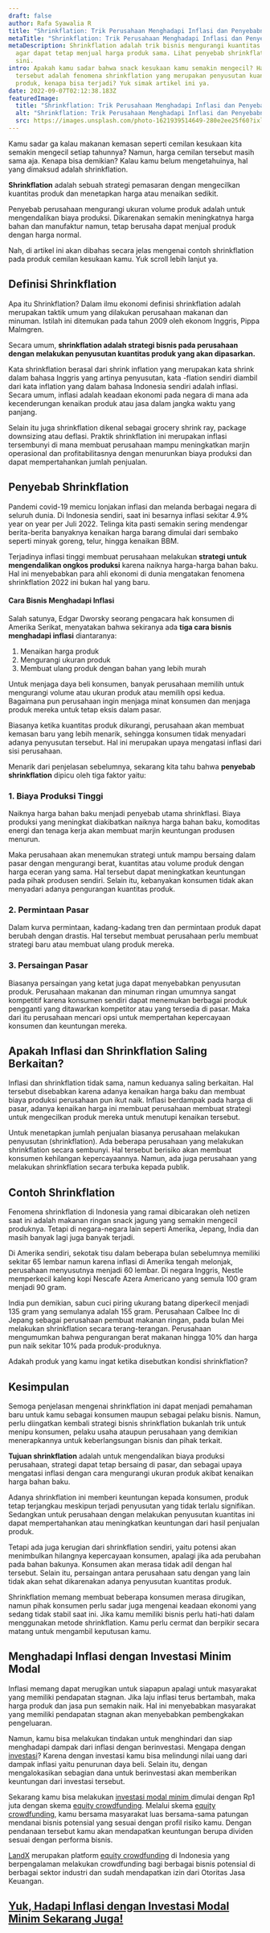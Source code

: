 ```yaml
---
draft: false
author: Rafa Syawalia R
title: "Shrinkflation: Trik Perusahaan Menghadapi Inflasi dan Penyebabnya"
metaTitle: "Shrinkflation: Trik Perusahaan Menghadapi Inflasi dan Penyebabnya"
metaDescription: Shrinkflation adalah trik bisnis mengurangi kuantitas produk
  agar dapat tetap menjual harga produk sama. Lihat penyebab shrinkflation di
  sini.
intro: Apakah kamu sadar bahwa snack kesukaan kamu semakin mengecil? Hal
  tersebut adalah fenomena shrinkflation yang merupakan penyusutan kuantitas
  produk, kenapa bisa terjadi? Yuk simak artikel ini ya.
date: 2022-09-07T02:12:38.183Z
featuredImage:
  title: "Shrinkflation: Trik Perusahaan Menghadapi Inflasi dan Penyebabnya"
  alt: "Shrinkflation: Trik Perusahaan Menghadapi Inflasi dan Penyebabnya"
  src: https://images.unsplash.com/photo-1621939514649-280e2ee25f60?ixlib=rb-1.2.1&ixid=MnwxMjA3fDB8MHxwaG90by1wYWdlfHx8fGVufDB8fHx8&auto=format&fit=crop&w=1470&q=80
---
```

Kamu sadar ga kalau makanan kemasan seperti cemilan kesukaan kita semakin mengecil setiap tahunnya? Namun, harga cemilan tersebut masih sama aja. Kenapa bisa demikian? Kalau kamu belum mengetahuinya, hal yang dimaksud adalah shrinkflation. 

**Shrinkflation** adalah sebuah strategi pemasaran dengan mengecilkan kuantitas produk dan menetapkan harga atau menaikan sedikit.

Penyebab perusahaan mengurangi ukuran volume produk adalah untuk mengendalikan biaya produksi. Dikarenakan semakin meningkatnya harga bahan dan manufaktur namun, tetap berusaha dapat menjual produk dengan harga normal. 

Nah, di artikel ini akan dibahas secara jelas mengenai contoh shrinkflation pada produk cemilan kesukaan kamu. Yuk scroll lebih lanjut ya.

## Definisi Shrinkflation 

Apa itu Shrinkflation? Dalam ilmu ekonomi definisi shrinkflation adalah merupakan taktik umum yang dilakukan perusahaan makanan dan minuman. Istilah ini ditemukan pada tahun 2009 oleh ekonom Inggris, Pippa Malmgren. 

Secara umum, **shrinkflation adalah strategi bisnis pada perusahaan dengan melakukan penyusutan kuantitas produk yang akan dipasarkan.**

Kata shrinkflation berasal dari shrink inflation yang merupakan kata shrink dalam bahasa Inggris yang artinya penyusutan, kata -flation sendiri diambil dari kata inflation yang dalam bahasa Indonesia sendiri adalah inflasi. Secara umum, inflasi adalah keadaan ekonomi pada negara di mana ada kecenderungan kenaikan produk atau jasa dalam jangka waktu yang panjang.

Selain itu juga shrinkflation dikenal sebagai grocery shrink ray, package downsizing atau deflasi. Praktik shrinkflation ini merupakan inflasi tersembunyi di mana membuat perusahaan mampu meningkatkan marjin operasional dan profitabilitasnya dengan menurunkan biaya produksi dan dapat mempertahankan jumlah penjualan.

## Penyebab Shrinkflation

Pandemi covid-19 memicu lonjakan inflasi dan melanda berbagai negara di seluruh dunia. Di Indonesia sendiri, saat ini besarnya inflasi sekitar 4.9% year on year per Juli 2022. Telinga kita pasti semakin sering mendengar berita-berita banyaknya kenaikan harga barang dimulai dari sembako seperti minyak goreng, telur, hingga kenaikan BBM.

Terjadinya inflasi tinggi membuat perusahaan melakukan **strategi untuk mengendalikan ongkos produksi** karena naiknya harga-harga bahan baku. Hal ini menyebabkan para ahli ekonomi di dunia mengatakan fenomena shrinkflation 2022 ini bukan hal yang baru. 

#### Cara Bisnis Menghadapi Inflasi

Salah satunya, Edgar Dworsky seorang pengacara hak konsumen di Amerika Serikat, menyatakan bahwa sekiranya ada **tiga cara bisnis menghadapi inflasi** diantaranya:

1. Menaikan harga produk
2. Mengurangi ukuran produk
3. Membuat ulang produk dengan bahan yang lebih murah

Untuk menjaga daya beli konsumen, banyak perusahaan memilih untuk mengurangi volume atau ukuran produk atau memilih opsi kedua. Bagaimana pun perusahaan ingin menjaga minat konsumen dan menjaga produk mereka untuk tetap eksis dalam pasar. 

Biasanya ketika kuantitas produk dikurangi, perusahaan akan membuat kemasan baru yang lebih menarik, sehingga konsumen tidak menyadari adanya penyusutan tersebut. Hal ini merupakan upaya mengatasi inflasi dari sisi perusahaan.

Menarik dari penjelasan sebelumnya, sekarang kita tahu bahwa **penyebab shrinkflation** dipicu oleh tiga faktor yaitu:

### 1. Biaya Produksi Tinggi

Naiknya harga bahan baku menjadi penyebab utama shrinkflasi. Biaya produksi yang meningkat diakibatkan naiknya harga bahan baku, komoditas energi dan tenaga kerja akan membuat marjin keuntungan produsen menurun. 

Maka perusahaan akan menemukan strategi untuk mampu bersaing dalam pasar dengan mengurangi berat, kuantitas atau volume produk dengan harga eceran yang sama. Hal tersebut dapat meningkatkan keuntungan pada pihak produsen sendiri. Selain itu, kebanyakan konsumen tidak akan menyadari adanya pengurangan kuantitas produk.

### 2. Permintaan Pasar 

Dalam kurva permintaan, kadang-kadang tren dan permintaan produk dapat berubah dengan drastis. Hal tersebut membuat perusahaan perlu membuat strategi baru atau membuat ulang produk mereka.

### 3. Persaingan Pasar

Biasanya persaingan yang ketat juga dapat menyebabkan penyusutan produk. Perusahaan makanan dan minuman ringan umumnya sangat kompetitif karena konsumen sendiri dapat menemukan berbagai produk pengganti yang ditawarkan kompetitor atau yang tersedia di pasar. Maka dari itu perusahaan mencari opsi untuk mempertahan kepercayaan konsumen dan keuntungan mereka.

## Apakah Inflasi dan Shrinkflation Saling Berkaitan?

Inflasi dan shrinkflation tidak sama, namun keduanya saling berkaitan. Hal tersebut disebabkan karena adanya kenaikan harga baku dan membuat biaya produksi perusahaan pun ikut naik. Inflasi berdampak pada harga di pasar, adanya kenaikan harga ini membuat perusahaan membuat strategi untuk mengecilkan produk mereka untuk menutupi kenaikan tersebut.

Untuk menetapkan jumlah penjualan biasanya perusahaan melakukan penyusutan (shrinkflation). Ada beberapa perusahaan yang melakukan shrinkflation secara sembunyi. Hal tersebut berisiko akan membuat konsumen kehilangan kepercayaannya. Namun, ada juga perusahaan yang melakukan shrinkflation secara terbuka kepada publik.

## Contoh Shrinkflation

Fenomena shrinkflation di Indonesia yang ramai dibicarakan oleh netizen saat ini adalah makanan ringan snack jagung yang semakin mengecil produknya. Tetapi di negara-negara lain seperti Amerika, Jepang, India dan masih banyak lagi juga banyak terjadi.

Di Amerika sendiri, sekotak tisu dalam beberapa bulan sebelumnya memiliki sekitar 65 lembar namun karena inflasi di Amerika tengah melonjak, perusahaan menyusutnya menjadi 60 lembar. Di negara Inggris, Nestle memperkecil kaleng kopi Nescafe Azera Americano yang semula 100 gram menjadi 90 gram. 

India pun demikian, sabun cuci piring ukurang batang diperkecil menjadi 135 gram yang semulanya adalah 155 gram. Perusahaan Calbee Inc di Jepang sebagai perusahaan pembuat makanan ringan, pada bulan Mei melakukan shrinkflation secara terang-terangan. Perusahaan mengumumkan bahwa pengurangan berat makanan hingga 10% dan harga pun naik sekitar 10% pada produk-produknya.

Adakah produk yang kamu ingat ketika disebutkan kondisi shrinkflation?

## Kesimpulan

Semoga penjelasan mengenai shrinkflation ini dapat menjadi pemahaman baru untuk kamu sebagai konsumen maupun sebagai pelaku bisnis. Namun, perlu diingatkan kembali strategi bisnis shrinkflation bukanlah trik untuk menipu konsumen, pelaku usaha ataupun perusahaan yang demikian menerapkannya untuk keberlangsungan bisnis dan pihak terkait. 

**Tujuan shrinkflation** adalah untuk mengendalikan biaya produksi perusahaan, strategi dapat tetap bersaing di pasar, dan sebagai upaya mengatasi inflasi dengan cara mengurangi ukuran produk akibat kenaikan harga bahan baku.

Adanya shrinkflation ini memberi keuntungan kepada konsumen, produk tetap terjangkau meskipun terjadi penyusutan yang tidak terlalu signifikan. Sedangkan untuk perusahaan dengan melakukan penyusutan kuantitas ini dapat mempertahankan atau meningkatkan keuntungan dari hasil penjualan produk.

Tetapi ada juga kerugian dari shrinkflation sendiri, yaitu potensi akan menimbulkan hilangnya kepercayaan konsumen, apalagi jika ada perubahan pada bahan bakunya. Konsumen akan merasa tidak adil dengan hal tersebut. Selain itu, persaingan antara perusahaan satu dengan yang lain tidak akan sehat dikarenakan adanya penyusutan kuantitas produk.

Shrinkflation memang membuat beberapa konsumen merasa dirugikan, namun pihak konsumen perlu sadar juga mengenai keadaan ekonomi yang sedang tidak stabil saat ini. Jika kamu memiliki bisnis perlu hati-hati dalam menggunakan metode shrinkflation. Kamu perlu cermat dan berpikir secara matang untuk mengambil keputusan kamu.

## Menghadapi Inflasi dengan Investasi Minim Modal

Inflasi memang dapat merugikan untuk siapapun apalagi untuk masyarakat yang memiliki pendapatan stagnan. Jika laju inflasi terus bertambah, maka harga produk dan jasa pun semakin naik. Hal ini menyebabkan masyarakat yang memiliki pendapatan stagnan akan menyebabkan pembengkakan pengeluaran. 

Namun, kamu bisa melakukan tindakan untuk menghindari dan siap menghadapi dampak dari inflasi dengan berinvestasi. Mengapa dengan [investasi](https://landx.id/)? Karena dengan investasi kamu bisa melindungi nilai uang dari dampak inflasi yaitu penurunan daya beli. Selain itu, dengan mengalokasikan sebagian dana untuk berinvestasi akan memberikan keuntungan dari investasi tersebut.

Sekarang kamu bisa melakukan [investasi modal minim ](https://landx.id/)dimulai dengan Rp1 juta dengan skema [equity crowdfunding](https://landx.id/). Melalui skema [equity crowdfunding](https://landx.id/), kamu bersama masyarakat luas bersama-sama patungan mendanai bisnis potensial yang sesuai dengan profil risiko kamu. Dengan pendanaan tersebut kamu akan mendapatkan keuntungan berupa dividen sesuai dengan performa bisnis.

[LandX](https://landx.id/) merupakan platform [equity crowdfunding](https://landx.id/) di Indonesia yang berpengalaman melakukan crowdfunding bagi berbagai bisnis potensial di berbagai sektor industri dan sudah mendapatkan izin dari Otoritas Jasa Keuangan.

## [Yuk, Hadapi Inflasi dengan Investasi Modal Minim Sekarang Juga! ](https://app.landx.id/?utm_source=BLOGCONTENT&utm_medium=SEO&utm_campaign=SEO&utm_id=BLOGLANDX)